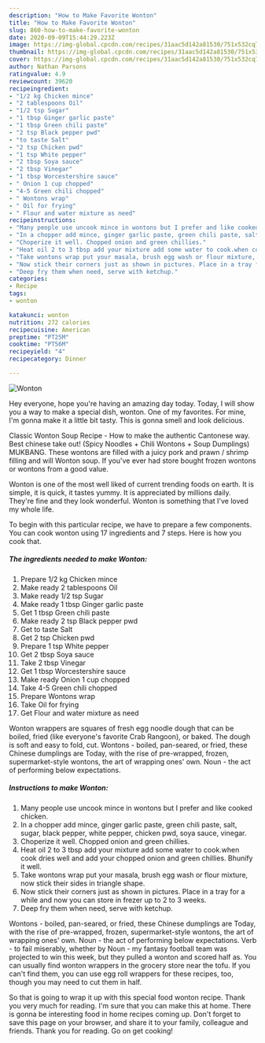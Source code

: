 ```yaml
---
description: "How to Make Favorite Wonton"
title: "How to Make Favorite Wonton"
slug: 860-how-to-make-favorite-wonton
date: 2020-09-09T15:44:29.223Z
image: https://img-global.cpcdn.com/recipes/31aac5d142a81530/751x532cq70/wonton-recipe-main-photo.jpg
thumbnail: https://img-global.cpcdn.com/recipes/31aac5d142a81530/751x532cq70/wonton-recipe-main-photo.jpg
cover: https://img-global.cpcdn.com/recipes/31aac5d142a81530/751x532cq70/wonton-recipe-main-photo.jpg
author: Nathan Parsons
ratingvalue: 4.9
reviewcount: 39620
recipeingredient:
- "1/2 kg Chicken mince"
- "2 tablespoons Oil"
- "1/2 tsp Sugar"
- "1 tbsp Ginger garlic paste"
- "1 tbsp Green chili paste"
- "2 tsp Black pepper pwd"
- "to taste Salt"
- "2 tsp Chicken pwd"
- "1 tsp White pepper"
- "2 tbsp Soya sauce"
- "2 tbsp Vinegar"
- "1 tbsp Worcestershire sauce"
- " Onion 1 cup chopped"
- "4-5 Green chili chopped"
- " Wontons wrap"
- " Oil for frying"
- " Flour and water mixture as need"
recipeinstructions:
- "Many people use uncook mince in wontons but I prefer and like cooked chicken."
- "In a chopper add mince, ginger garlic paste, green chili paste, salt, sugar, black pepper, white pepper, chicken pwd, soya sauce, vinegar."
- "Choperize it well. Chopped onion and green chillies."
- "Heat oil 2 to 3 tbsp add your mixture add some water to cook.when cook dries well and add your chopped onion and green chillies. Bhunify it well."
- "Take wontons wrap put your masala, brush egg wash or flour mixture, now stick their sides in triangle shape."
- "Now stick their corners just as shown in pictures. Place in a tray for a while and now you can store in frezer up to 2 to 3 weeks."
- "Deep fry them when need, serve with ketchup."
categories:
- Recipe
tags:
- wonton

katakunci: wonton 
nutrition: 272 calories
recipecuisine: American
preptime: "PT25M"
cooktime: "PT56M"
recipeyield: "4"
recipecategory: Dinner

---
```



![Wonton](https://img-global.cpcdn.com/recipes/31aac5d142a81530/751x532cq70/wonton-recipe-main-photo.jpg)

Hey everyone, hope you're having an amazing day today. Today, I will show you a way to make a special dish, wonton. One of my favorites. For mine, I'm gonna make it a little bit tasty. This is gonna smell and look delicious.

Classic Wonton Soup Recipe - How to make the authentic Cantonese way. Best chinese take out! (Spicy Noodles + Chili Wontons + Soup Dumplings) MUKBANG. These wontons are filled with a juicy pork and prawn / shrimp filling and will Wonton soup. If you&#39;ve ever had store bought frozen wontons or wontons from a good value.

Wonton is one of the most well liked of current trending foods on earth. It is simple, it is quick, it tastes yummy. It is appreciated by millions daily. They're fine and they look wonderful. Wonton is something that I've loved my whole life.


To begin with this particular recipe, we have to prepare a few components. You can cook wonton using 17 ingredients and 7 steps. Here is how you cook that.

<!--inarticleads1-->

##### The ingredients needed to make Wonton:

1. Prepare 1/2 kg Chicken mince
1. Make ready 2 tablespoons Oil
1. Make ready 1/2 tsp Sugar
1. Make ready 1 tbsp Ginger garlic paste
1. Get 1 tbsp Green chili paste
1. Make ready 2 tsp Black pepper pwd
1. Get to taste Salt
1. Get 2 tsp Chicken pwd
1. Prepare 1 tsp White pepper
1. Get 2 tbsp Soya sauce
1. Take 2 tbsp Vinegar
1. Get 1 tbsp Worcestershire sauce
1. Make ready  Onion 1 cup chopped
1. Take 4-5 Green chili chopped
1. Prepare  Wontons wrap
1. Take  Oil for frying
1. Get  Flour and water mixture as need


Wonton wrappers are squares of fresh egg noodle dough that can be boiled, fried (like everyone&#39;s favorite Crab Rangoon), or baked. The dough is soft and easy to fold, cut. Wontons - boiled, pan-seared, or fried, these Chinese dumplings are Today, with the rise of pre-wrapped, frozen, supermarket-style wontons, the art of wrapping ones&#39; own. Noun - the act of performing below expectations. 

<!--inarticleads2-->

##### Instructions to make Wonton:

1. Many people use uncook mince in wontons but I prefer and like cooked chicken.
1. In a chopper add mince, ginger garlic paste, green chili paste, salt, sugar, black pepper, white pepper, chicken pwd, soya sauce, vinegar.
1. Choperize it well. Chopped onion and green chillies.
1. Heat oil 2 to 3 tbsp add your mixture add some water to cook.when cook dries well and add your chopped onion and green chillies. Bhunify it well.
1. Take wontons wrap put your masala, brush egg wash or flour mixture, now stick their sides in triangle shape.
1. Now stick their corners just as shown in pictures. Place in a tray for a while and now you can store in frezer up to 2 to 3 weeks.
1. Deep fry them when need, serve with ketchup.


Wontons - boiled, pan-seared, or fried, these Chinese dumplings are Today, with the rise of pre-wrapped, frozen, supermarket-style wontons, the art of wrapping ones&#39; own. Noun - the act of performing below expectations. Verb - to fail miserably, whether by Noun - my fantasy football team was projected to win this week, but they pulled a wonton and scored half as. You can usually find wonton wrappers in the grocery store near the tofu. If you can&#39;t find them, you can use egg roll wrappers for these recipes, too, though you may need to cut them in half. 

So that is going to wrap it up with this special food wonton recipe. Thank you very much for reading. I'm sure that you can make this at home. There is gonna be interesting food in home recipes coming up. Don't forget to save this page on your browser, and share it to your family, colleague and friends. Thank you for reading. Go on get cooking!
